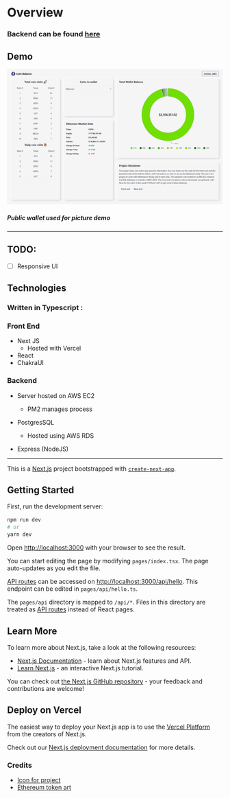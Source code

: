 # Overview

### Backend can be found [here](https://github.com/wAndrewx/coin-wallet-data-server)

## Demo

![project demo](./public/projectdemo.png)

##### *Public wallet used for picture demo*

---

## TODO:
- [ ] Responsive UI

## Technologies

### Written in Typescript :

### Front End

- Next JS 
    - Hosted with Vercel
- React
- ChakraUI

### Backend   

- Server hosted on AWS EC2
    - PM2 manages process 

- PostgresSQL
    - Hosted using AWS RDS    

- Express (NodeJS)

---
This is a [Next.js](https://nextjs.org/) project bootstrapped with [`create-next-app`](https://github.com/vercel/next.js/tree/canary/packages/create-next-app).

## Getting Started

First, run the development server:

```bash
npm run dev
# or
yarn dev
```

Open [http://localhost:3000](http://localhost:3000) with your browser to see the result.

You can start editing the page by modifying `pages/index.tsx`. The page auto-updates as you edit the file.

[API routes](https://nextjs.org/docs/api-routes/introduction) can be accessed on [http://localhost:3000/api/hello](http://localhost:3000/api/hello). This endpoint can be edited in `pages/api/hello.ts`.

The `pages/api` directory is mapped to `/api/*`. Files in this directory are treated as [API routes](https://nextjs.org/docs/api-routes/introduction) instead of React pages.

## Learn More

To learn more about Next.js, take a look at the following resources:

- [Next.js Documentation](https://nextjs.org/docs) - learn about Next.js features and API.
- [Learn Next.js](https://nextjs.org/learn) - an interactive Next.js tutorial.

You can check out [the Next.js GitHub repository](https://github.com/vercel/next.js/) - your feedback and contributions are welcome!

## Deploy on Vercel

The easiest way to deploy your Next.js app is to use the [Vercel Platform](https://vercel.com/new?utm_medium=default-template&filter=next.js&utm_source=create-next-app&utm_campaign=create-next-app-readme) from the creators of Next.js.

Check out our [Next.js deployment documentation](https://nextjs.org/docs/deployment) for more details.

### Credits

- [Icon for project ](https://www.flaticon.com/free-icon/project_1055646)
- [ Ethereum token art ](https://www.reddit.com/r/ethereum/comments/n1r5cm/just_some_nice_ethereum_art_to_celebrate_the/)

